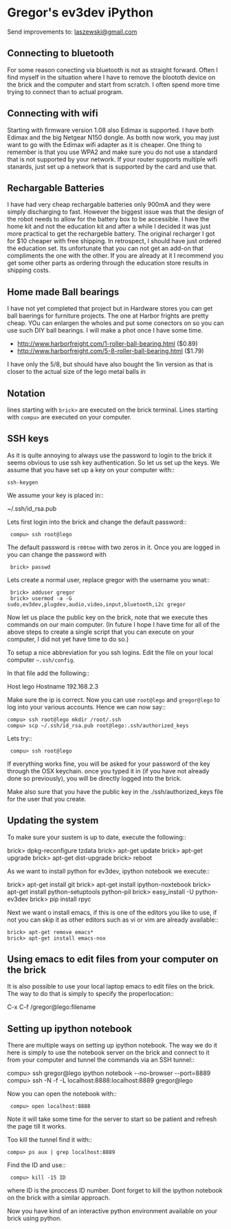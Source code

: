 Gregor's ev3dev iPython 
======================================================================

Send improvements to: laszewski@gmail.com

Connecting to bluetooth
----------------------------------------------------------------------

For some reason conecting via bluetooth is not as straight
forward. Often I find myself in the situation where I have to remove
the bloototh device on the brick and the computer and start from
scratch. I often spend more time trying to connect than to actual
program.

Connecting with wifi
----------------------

Starting with firmware version 1.08 also Edimax is supported. I have
both Edimax and the big Netgear N150 dongle. As botth now work, you
may just want to go with the Edimax wifi adapter as it is cheaper.
One thing to remember is that you use WPA2 and make sure you do not
use a standard that is not supported by your network. If your router
supports multiple wifi stanards, just set up a network that is
supported by the card and use that.

Rechargable Batteries
----------------------------------------------------------------------

I have had very cheap rechargable batteries only 900mA and they were
simply discharging to fast. However the biggest issue was that the
design of the robot needs to allow for the battery box to be
accessible. I have the home kit and not the education kit and after a
while I decided it was just more practical to get the rechargeble
battery. The original recharger I got for $10 cheaper
with free shipping. In retrospect, I should have just ordered the
education set. Its unfortunate that you can not get an add-on that
compliments the one with the other. If you are already at it I
recommend you get some other parts as ordering through the education
store results in shipping costs.

Home made Ball bearings
---------------------------------------------------------------------

I have not yet completed that project but in Hardware stores you can
get ball baerings for furniture projects. The one at Harbor frights
are pretty cheap. YOu can enlargen the wholes and put some conectors
on so you can use such DIY ball bearings. I will make a phot once I
have some time.

* http://www.harborfreight.com/1-roller-ball-bearing.html ($0.89)
* http://www.harborfreight.com/5-8-roller-ball-bearing.html ($1.79)

I have only the 5/8, but should have also bought the 1in version as
that is closer to the actual size of the lego metal balls in

Notation
----------------------------------------------------------------------

lines starting with `brick>` are executed on the brick terminal. Lines
starting with `compu>` are executed on your computer.

SSH keys
----------------------------------------------------------------------

As it is quite annoying to always use the password to login to the
brick it seems obvious to use ssh key authentication. So let us set up
the keys. We assume that you have set up a key on your computer with::

    ssh-keygen

We assume your key is placed in::

   ~/.ssh/id_rsa.pub

Lets first login into the brick and change the default password::

     compu> ssh root@lego

The default password is `r00tme` with two zeros in it. Once you are
logged in you can change the password with

     brick> passwd

Lets create a normal user, replace gregor with the username you wnat::

     brick> adduser gregor	
     brick> usermod -a -G sudo,ev3dev,plugdev,audio,video,input,bluetooth,i2c gregor
     
Now let us place the public key on the brick, note that we execute
thes commands on our main computer. (In future I hope I have time for
all of the above steps to create a single script that you can execute
on your computer, I did not yet have time to do so.)

To setup a nice abbreviation for you ssh logins. Edit the file on your
local computer `~.ssh/config`.

In that file add the following::

   Host lego
     	Hostname 192.168.2.3

Make sure the ip is correct.  Now you can use `root@lego` and
`gregor@lego` to log into your various accounts. Hence we can now
say::

    compu> ssh root@lego mkdir /root/.ssh
    compu> scp ~/.ssh/id_rsa.pub root@lego:.ssh/authorized_keys

Lets try::

     compu> ssh root@lego

If everything works fine, you will be asked for your password of the
key through the OSX keychain. once you typed it in (if you have not
already done so previously), you will be directly logged into the
brick.

Make also sure that you have the public key in the
./ssh/authorized_keys file for the user that you create.

Updating the system
----------------------------------------------------------------------

To make sure your sustem is up to date, execute the following::

   brick> dpkg-reconfigure tzdata
   brick> apt-get update
   brick> apt-get upgrade
   brick> apt-get dist-upgrade
   brick> reboot

As we want to install python for ev3dev, ipython notebook we execute::

   brick> apt-get install git
   brick> apt-get install ipython-noxtebook
   brick> apt-get install python-setuptools python-pil
   brick> easy_install -U python-ev3dev
   brick> pip install rpyc

Next we want o install emacs, if this is one of the editors you like
to use, if not you can skip it as other editors such as vi or vim are
already available::

    brick> apt-get remove emacs*
    brick> apt-get install emacs-nox


Using emacs to edit files from your computer on the brick
----------------------------------------------------------------------

It is also possible to use your local laptop emacs to edit files on the
brick. The way to do that is simply to specify the properlocation::

  C-x C-f /gregor@lego:filename

Setting up ipython notebook
----------------------------------------------------------------------

There are multiple ways on setting up ipython notebook. The way we do
it here is simply to use the notebook server on the brick and connect
to it from your computer and tunnel the commands via an SSH tunnel::

   compu> ssh gregor@lego ipython notebook --no-browser --port=8889
   compu> ssh -N -f -L localhost:8888:localhost:8889 gregor@lego

Now you can open the notebook with::

     compu> open localhost:8888

Note it will take some time for the server to start so be patient and
refresh the page till it works.

Too kill the tunnel find it with::

    compu> ps aux | grep localhost:8889

Find the ID and use::

     compu> kill -15 ID

where ID is the proccess ID number. Dont forget to kill the ipython
notebook on the brick with a similar approach.

Now you have kind of an interactive python environment available on
your brick using python.





